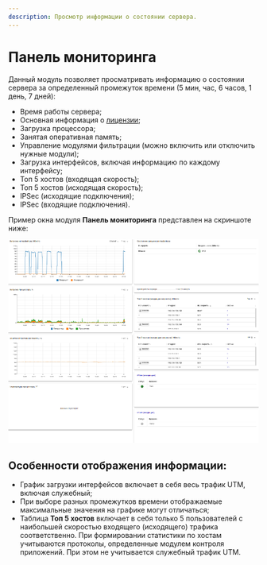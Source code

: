 ```yaml
---
description: Просмотр информации о состоянии сервера.
---
```


# Панель мониторинга

Данный модуль позволяет просматривать информацию о состоянии сервера за определенный промежуток времени (5 мин, час, 6 часов, 1 день, 7 дней):

* Время работы сервера;
* Основная информация о [лицензии](../service/license-management.md);
* Загрузка процессора;
* Занятая оперативная память;
* Управление модулями фильтрации (можно включить или отключить нужные модули);
* Загрузка интерфейсов, включая информацию по каждому интерфейсу;
* Топ 5 хостов (входящая скорость);
* Топ 5 хостов (исходящая скорость);
* IPSec (исходящие подключения);
* IPSec (входящие подключения).

Пример окна модуля **Панель мониторинга** представлен на скриншоте ниже:

![](../../_images/monitor-panel.png)
 
## Особенности отображения информации:

* График загрузки интерфейсов включает в себя весь трафик UTM, включая служебный;
* При выборе разных промежутков времени отображаемые максимальные значения на графике могут отличаться;
* Таблица **Топ 5 хостов** включает в себя только 5 пользователей с наибольшей скоростью входящего (исходящего) трафика соответственно. При формировании статистики по хостам учитываются протоколы, определенные модулем контроля приложений. При этом не учитывается служебный трафик UTM.